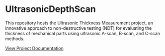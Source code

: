 # UltrasonicDepthScan
This repository hosts the Ultrasonic Thickness Measurement project, an innovative approach to non-destructive testing (NDT) for evaluating the thickness of mechanical parts using ultrasonic A-scan, B-scan, and C-scan methods.

[View Project Documentation](./docs/ProjectDocumentation.pdf)
